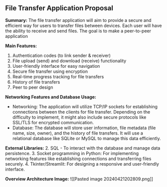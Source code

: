 ## File Transfer Application Proposal

**Summary:**
The file transfer application will aim to provide a secure and efficient way for users to transfer files between devices. Each user will have the ability to receive and send files. The goal is to make a peer-to-peer application

**Main Features:**
1. Authentication codes (to link sender & receiver)
2. File upload (send) and download (receive) functionality
3. User-friendly interface for easy navigation
4. Secure file transfer using encryption
5. Real-time progress tracking for file transfers
6. History of file transfers
7. Peer to peer design

**Networking Features and Database Usage:**
- Networking: The application will utilize TCP/IP sockets for establishing connections between the clients for file transfer. Depending on the difficulty to implement, it might also include secure protocols like SSL/TLS for encrypted communication.
- Database: The database will store user information, file metadata (file name, size, owner), and the history of file transfers. It will use a relational database like SQLite or MySQL to manage this data efficiently.

**External Libraries:**
2. SQL - To interact with the database and manage data persistence.
3. Socket programming in Python: For implementing networking features like establishing connections and transferring files securely.
4. Tkinter/Streamlit: For designing a responsive and user-friendly interface.

**Overview Architecture Image:**
![[Pasted image 20240421202809.png]]
